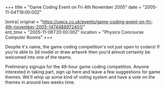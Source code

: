 +++
title = "Game Coding Event on Fri 4th November 2005"
date = "2005-11-04T19:00:00Z"

[extra]
original = "https://uwcs.co.uk/events/game-coding-event-on-fri-4th-november-2005-1474488972401/"    
ent_time = "2005-11-06T20:00:00Z"
location = "Physics Concourse Computer Rooms"
+++

Despite it's name, the game coding competition's not just open to coders\! If you're able to 3d model or draw artwork then you'd almost certainly be welcomed into one of the teams.  
  
Preliminary signups for the 48-hour game coding competition. Anyone interested in taking part, sign up here and leave a few suggestions for game themes. We'll whip up some kind of voting system and have a vote on the themes in around two weeks time.

